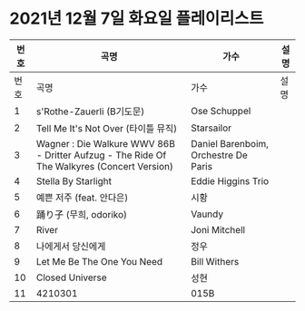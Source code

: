 # 2021년 12월 7일 화요일 플레이리스트

| 번호 | 곡명 | 가수 | 설명 |
|------|------|------|------|
| 번호 | 곡명 | 가수 | 설명 |
| 1 | s'Rothe-Zauerli (B기도문) | Ose Schuppel |  |
| 2 | Tell Me It's Not Over (타이틀 뮤직) | Starsailor |  |
| 3 | Wagner : Die Walkure WWV 86B - Dritter Aufzug - The Ride Of The Walkyres (Concert Version) | Daniel Barenboim, Orchestre De Paris |  |
| 4 | Stella By Starlight | Eddie Higgins Trio |  |
| 5 | 예쁜 저주 (feat. 안다은) | 시황 |  |
| 6 | 踊り子 (무희, odoriko) | Vaundy |  |
| 7 | River | Joni Mitchell |  |
| 8 | 나에게서 당신에게 | 정우 |  |
| 9 | Let Me Be The One You Need | Bill Withers |  |
| 10 | Closed Universe | 성현 |  |
| 11 | 4210301 | 015B |  |
